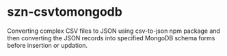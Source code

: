 # szn-csvtomongodb
Converting complex CSV files to JSON using csv-to-json npm package and then converting the JSON records into specified MongoDB schema forms before insertion or updation.
